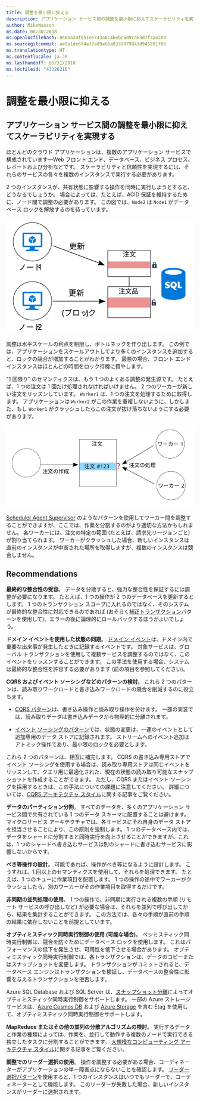 ```yaml
---
title: 調整を最小限に抑える
description: アプリケーション サービス間の調整を最小限に抑えてスケーラビリティを実現する
author: MikeWasson
ms.date: 08/30/2018
ms.openlocfilehash: 0e0aa34f851ee743a0c4bebc6d9ca63d7f3ae203
ms.sourcegitcommit: ae8a1de6f4af7a89a66a8339879843d945201f85
ms.translationtype: HT
ms.contentlocale: ja-JP
ms.lasthandoff: 08/31/2018
ms.locfileid: "43326216"
---
```

# <a name="minimize-coordination"></a>調整を最小限に抑える 

## <a name="minimize-coordination-between-application-services-to-achieve-scalability"></a>アプリケーション サービス間の調整を最小限に抑えてスケーラビリティを実現する

ほとんどのクラウド アプリケーションは、複数のアプリケーション サービスで構成されています&mdash;Web フロント エンド、データベース、ビジネス プロセス、レポートおよび分析などです。 スケーラビリティと信頼性を実現するには、それらのサービスの各々を複数のインスタンスで実行する必要があります。 

2 つのインスタンスが、共有状態に影響する操作を同時に実行しようとすると、どうなるでしょうか。 場合によっては、たとえば、ACID 保証を維持するために、ノード間で調整の必要があります。 この図では、`Node2` は `Node1` がデータベース ロックを解放するのを待っています。

![](./images/database-lock.svg)

調整は水平スケールの利点を制限し、ボトルネックを作り出します。 この例では、アプリケーションをスケールアウトしてより多くのインスタンスを追加すると、ロックの競合が増加することがわかります。 最悪の場合、フロント エンド インスタンスはほとんどの時間をロック待機に費やします。

"1 回限り" のセマンティクスは、もう 1 つのよくある調整の発生源です。 たとえば、1 つの注文は 1 回だけ処理されなければいけません。 2 つのワーカーが新しい注文をリッスンしています。 `Worker1` は、1 つの注文を処理するために取得します。 アプリケーションは `Worker2` がこの作業を重複しないように、しかしまた、もし `Worker1` がクラッシュしたらこの注文が抜け落ちないようにする必要があります。

![](./images/coordination.svg)

[Scheduler Agent Supervisor][sas-pattern] のようなパターンを使用してワーカー間を調整することができますが、ここでは、作業を分割するのがより適切な方法かもしれません。 各ワーカーには、注文の特定の範囲 (たとえば、請求先リージョンごと) が割り当てられます。 ワーカーがクラッシュした場合、新しいインスタンスは直前のインスタンスが中断された場所を取得しますが、複数のインスタンスは競合しません。

## <a name="recommendations"></a>Recommendations

**最終的な整合性の受容**。 データを分散すると、強力な整合性を保証するには調整が必要になります。 たとえば、1 つの操作が 2 つのデータベースを更新するとします。 1 つのトランザクション スコープに入れるのではなく、そのシステムが最終的な整合性に対応できるのであれば (おそらく[補正トランザクション][compensating-transaction]パターンを使用して)、エラーの後に論理的にロールバックするほうがよいでしょう。

**ドメイン イベントを使用した状態の同期**。 [ドメイン イベント][domain-event]は、ドメイン内で重要な出来事が発生したときに記録するイベントです。 対象サービスは、グローバル トランザクションを使用して複数サービスを調整するのではなく、このイベントをリッスンすることができます。 この手法を使用する場合、システムは最終的な整合性を許容する必要があります (前の項目を参照してください)。 

**CQRS およびイベント ソーシングなどのパターンの検討**。 これら 2 つのパターンは、読み取りワークロードと書き込みワークロードの競合を削減するのに役立ちます。 

- [CQRS パターン][cqrs-pattern]は、書き込み操作と読み取り操作を分けます。 一部の実装では、読み取りデータは書き込みデータから物理的に分離されます。 

- [イベント ソーシングのパターン][event-sourcing]では、状態の変更は、一連のイベントとして追加専用のデータ ストアに記録されます。 ストリームへのイベント追加はアトミック操作であり、最小限のロックを必要とします。 

これら 2 つのパターンは、相互に補完します。 CQRS の書き込み専用ストアでイベント ソーシングを使用する場合は、読み取り専用ストアは同じイベントをリッスンして、クエリ用に最適化された、現在の状態の読み取り可能なスナップショットを作成することができます。 ただし、CQRS またはイベント ソーシングを採用するときは、この手法についての課題に注意してください。 詳細については、[CQRS アーキテクチャ スタイル][cqrs-style]に関する記事をご覧ください。

**データのパーティション分割**。  すべてのデータを、多くのアプリケーション サービス間で共有されている 1 つのデータ スキーマに配置することは避けます。 マイクロサービス アーキテクチャでは、各サービスにそれ自身のデータ ストアを担当させることにより、この原則を強制します。 1 つのデータベース内では、データをシャードに分割すると同時実行を向上させることができますが、これは、1 つのシャードへ書き込むサービスは別のシャードに書き込むサービスに影響しないからです。

**べき等操作の設計**。 可能であれば、操作がべき等になるように設計します。 こうすれば、1 回以上のセマンティクスを使用して、それらを処理できます。 たとえば、1 つのキューに作業項目を配置します。 1 つの操作の途中でワーカーがクラッシュしたら、別のワーカーがその作業項目を取得するだけです。

**非同期の並列処理の使用**。 1 つの操作で、非同期に実行される複数の手順 (リモート サービスの呼び出しなど) が必要な場合は、それらを並列で呼び出してから、結果を集計することができます。 この方法では、各々の手順が直前の手順の結果に依存しないことを前提としています。   

**オプティミスティック同時実行制御の使用 (可能な場合)**。 ペシミスティック同時実行制御は、競合を防ぐためにデータベース ロックを使用します。 これはパフォーマンスの低下を発生させ、可用性を低下させる場合があります。 オプティミスティック同時実行制御では、各トランザクションは、データのコピーまたはスナップショットを変更します。 トランザクションがコミットされると、データベース エンジンはトランザクションを検証し、データベースの整合性に影響を与えるトランザクションを拒否します。 

Azure SQL Database および SQL Server は、[スナップショット分離][sql-snapshot-isolation]によってオプティミスティック同時実行制御をサポートします。 一部の Azure ストレージ サービスは、[Azure Cosmos DB][cosmosdb-faq] および [Azure Storage][storage-concurrency] を含む Etag を使用して、オプティミスティック同時実行制御をサポートします。

**MapReduce またはその他の並列の分散アルゴリズムの検討**。 実行するデータと作業の種類によっては、作業を、並行して動作する複数のノードで実行できる独立したタスクに分割することができます。 [大規模なコンピューティング アーキテクチャ スタイル][big-compute]に関する記事をご覧ください。

**調整でのリーダー選択の使用**。 操作を調整する必要がある場合、コーディネーターがアプリケーションの単一障害点にならないことを確認します。 [リーダー選択パターン][leader-election]を使用すると、1 つのインスタンスはいつでもリーダーで、コーディネーターとして機能します。 このリーダーが失敗した場合、新しいインスタンスがリーダーに選択されます。 
 

<!-- links -->

[big-compute]: ../architecture-styles/big-compute.md
[compensating-transaction]: ../../patterns/compensating-transaction.md
[cqrs-style]: ../architecture-styles/cqrs.md
[cqrs-pattern]: ../../patterns/cqrs.md
[cosmosdb-faq]: /azure/cosmos-db/faq
[domain-event]: https://martinfowler.com/eaaDev/DomainEvent.html
[event-sourcing]: ../../patterns/event-sourcing.md
[leader-election]: ../../patterns/leader-election.md
[sas-pattern]: ../../patterns/scheduler-agent-supervisor.md
[sql-snapshot-isolation]: /sql/t-sql/statements/set-transaction-isolation-level-transact-sql
[storage-concurrency]: https://azure.microsoft.com/blog/managing-concurrency-in-microsoft-azure-storage-2/